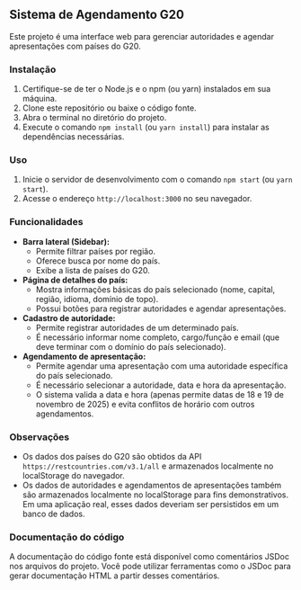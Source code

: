 ## Sistema de Agendamento G20

Este projeto é uma interface web para gerenciar autoridades e agendar apresentações com países do G20.

### Instalação

1. Certifique-se de ter o Node.js e o npm (ou yarn) instalados em sua máquina.
2. Clone este repositório ou baixe o código fonte.
3. Abra o terminal no diretório do projeto.
4. Execute o comando `npm install` (ou `yarn install`) para instalar as dependências necessárias.

### Uso

1. Inicie o servidor de desenvolvimento com o comando `npm start` (ou `yarn start`).
2. Acesse o endereço `http://localhost:3000` no seu navegador.

### Funcionalidades

* **Barra lateral (Sidebar):**
    * Permite filtrar países por região.
    * Oferece busca por nome do país.
    * Exibe a lista de países do G20.
* **Página de detalhes do país:**
    * Mostra informações básicas do país selecionado (nome, capital, região, idioma, domínio de topo).
    * Possui botões para registrar autoridades e agendar apresentações.
* **Cadastro de autoridade:**
    * Permite registrar autoridades de um determinado país.
    * É necessário informar nome completo, cargo/função e email (que deve terminar com o domínio do país selecionado).
* **Agendamento de apresentação:**
    * Permite agendar uma apresentação com uma autoridade específica do país selecionado.
    * É necessário selecionar a autoridade, data e hora da apresentação.
    * O sistema valida a data e hora (apenas permite datas de 18 e 19 de novembro de 2025) e evita conflitos de horário com outros agendamentos.

### Observações

* Os dados dos países do G20 são obtidos da API `https://restcountries.com/v3.1/all` e armazenados localmente no localStorage do navegador.
* Os dados de autoridades e agendamentos de apresentações também são armazenados localmente no localStorage para fins demonstrativos. Em uma aplicação real, esses dados deveriam ser persistidos em um banco de dados.

### Documentação do código

A documentação do código fonte está disponível como comentários JSDoc nos arquivos do projeto. Você pode utilizar ferramentas como o JSDoc para gerar documentação HTML a partir desses comentários.
